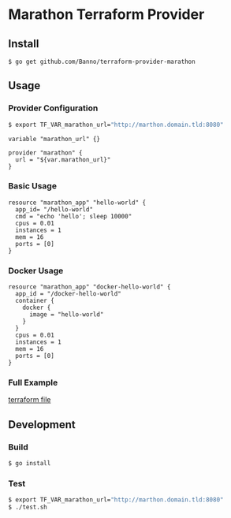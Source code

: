 # Marathon Terraform Provider

## Install
```
$ go get github.com/Banno/terraform-provider-marathon
```

## Usage

### Provider Configuration
```bash
$ export TF_VAR_marathon_url="http://marthon.domain.tld:8080"
```

```hcl
variable "marathon_url" {}

provider "marathon" {
  url = "${var.marathon_url}"
}
```

### Basic Usage
```hcl
resource "marathon_app" "hello-world" {
  app_id= "/hello-world"
  cmd = "echo 'hello'; sleep 10000"
  cpus = 0.01
  instances = 1
  mem = 16
  ports = [0]
}
```

### Docker Usage
```hcl
resource "marathon_app" "docker-hello-world" {
  app_id = "/docker-hello-world"
  container {
    docker {
      image = "hello-world"
    }
  }
  cpus = 0.01
  instances = 1
  mem = 16
  ports = [0]
}
```

### Full Example

[terraform file](test/app-create-example.tf)

## Development

### Build
```bash
$ go install
```

### Test
```bash
$ export TF_VAR_marathon_url="http://marthon.domain.tld:8080"
$ ./test.sh
```
